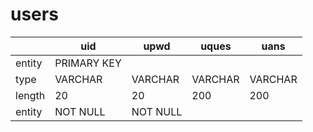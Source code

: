 # users

||uid|upwd|uques|uans|
|---|---|---|---|---|
|entity|PRIMARY KEY||||
|type|VARCHAR|VARCHAR|VARCHAR|VARCHAR|
|length|20|20|200|200|
|entity|NOT NULL|NOT NULL|||
